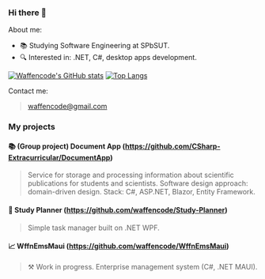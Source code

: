 ### Hi there 👋

<!--
**waffencode/waffencode** is a ✨ _special_ ✨ repository because its `README.md` (this file) appears on your GitHub profile.

Here are some ideas to get you started:

- 🔭 I’m currently working on ...
- 🌱 I’m currently learning ...
- 👯 I’m looking to collaborate on ...
- 🤔 I’m looking for help with ...
- 💬 Ask me about ...
- 📫 How to reach me: ...
- 😄 Pronouns: ...
- ⚡ Fun fact: ...
-->

About me:

- 📚 Studying Software Engineering at SPbSUT. 
- 🔍 Interested in: .NET, C#, desktop apps development.

[![Waffencode's GitHub stats](https://github-readme-stats.vercel.app/api?username=waffencode&hide=stars,contribs&show_icons=true&hide_rank=true)](https://github.com/waffencode/github-readme-stats)
[![Top Langs](https://github-readme-stats.vercel.app/api/top-langs/?username=waffencode&layout=compact)](https://github.com/waffencode/github-readme-stats)

Contact me:

> waffencode@gmail.com

### My projects

#### 📚 (Group project) Document App (https://github.com/CSharp-Extracurricular/DocumentApp)

> Service for storage and processing information about scientific publications for students and scientists. Software design approach: domain-driven design. Stack: C#, ASP.NET, Blazor, Entity Framework.

#### 📓 Study Planner (https://github.com/waffencode/Study-Planner)

> Simple task manager built on .NET WPF.

#### 📈 WffnEmsMaui (https://github.com/waffencode/WffnEmsMaui)

> ⚒️ Work in progress. Enterprise management system (C#, .NET MAUI).
